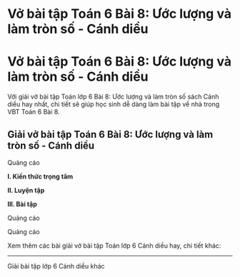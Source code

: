 # Vở bài tập Toán 6 Bài 8: Ước lượng và làm tròn số - Cánh diều

# Vở bài tập Toán 6 Bài 8: Ước lượng và làm tròn số - Cánh diều

Với giải vở bài tập Toán lớp 6 Bài 8: Ước lượng và làm tròn số sách Cánh diều hay nhất, chi tiết sẽ giúp học sinh dễ dàng làm bài tập về nhà trong VBT Toán 6 Bài 8.

## Giải vở bài tập Toán 6 Bài 8: Ước lượng và làm tròn số - Cánh diều

Quảng cáo

**I. Kiến thức trọng tâm**

**II. Luyện tập**

**III. Bài tập**

Quảng cáo

Quảng cáo

Xem thêm các bài giải vở bài tập Toán lớp 6 Cánh diều hay, chi tiết khác:

* * *

Giải bài tập lớp 6 Cánh diều khác
